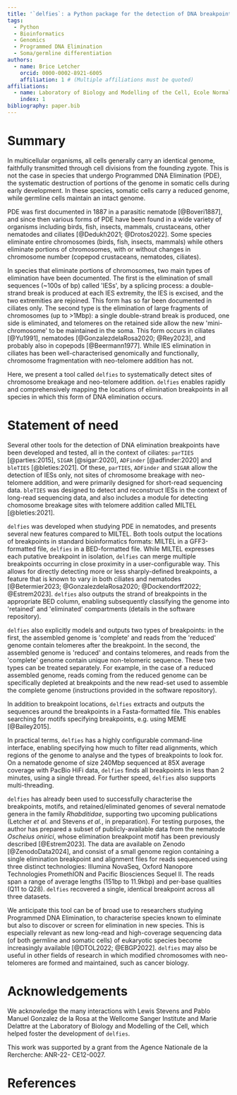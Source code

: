 ```yaml
---
title: '`delfies`: a Python package for the detection of DNA breakpoints with neo-telomere addition'
tags:
  - Python
  - Bioinformatics
  - Genomics
  - Programmed DNA Elimination
  - Soma/germline differentiation
authors:
  - name: Brice Letcher
    orcid: 0000-0002-8921-6005
    affiliation: 1 # (Multiple affiliations must be quoted)
affiliations:
  - name: Laboratory of Biology and Modelling of the Cell, Ecole Normale Supérieure de Lyon, CNRS UMR 5239, Inserm U1293, University Claude Bernard Lyon 1, Lyon, France
    index: 1
bibliography: paper.bib
---
```


# Summary

In multicellular organisms, all cells generally carry an identical genome,
faithfully transmitted through cell divisions from the founding zygote. This is not the
case in species that undergo Programmed DNA Elimination (PDE), the systematic
destruction of portions of the genome in somatic cells during early development.
In these species, somatic cells carry a reduced genome, while germline cells maintain an 
intact genome.

PDE was first documented in 1887 in a parasitic nematode [@Boveri1887], and
since then various forms of PDE have been found in a wide variety of organisms
including birds, fish, insects, mammals, crustaceans, other nematodes and
ciliates [@Dedukh2021; @Drotos2022]. Some species eliminate entire chromosomes
(birds, fish, insects, mammals) while others eliminate portions of chromosomes,
with or without changes in chromosome number (copepod crustaceans, nematodes,
ciliates).

In species that eliminate portions of chromosomes, two main types of
elimination have been documented. The first is the elimination of small
sequences (~100s of bp) called 'IESs', by a splicing process: a double-strand
break is produced at each IES extremity, the IES is excised, and the two
extremities are rejoined. This form has so far been documented in ciliates
only. The second type is the elimination of large fragments of chromosomes (up
to >1Mbp): a single double-strand break is produced, one side is eliminated,
and telomeres on the retained side allow the new 'mini-chromosome' to be
maintained in the soma. This form occurs in ciliates [@Yu1991], nematodes
[@GonzalezdelaRosa2020; @Rey2023], and probably also in copepods
[@Beermann1977]. While IES elimination in ciliates has been well-characterised
genomically and functionally, chromosome fragmentation with neo-telomere
addition has not.

Here, we present a tool called `delfies` to systematically detect sites of
chromosome breakage and neo-telomere addition. `delfies` enables rapidly and
comprehensively mapping the locations of elimination breakpoints in all species
in which this form of DNA elimination occurs.

# Statement of need

Several other tools for the detection of DNA elimination breakpoints have been
developed and tested, all in the context of ciliates: `parTIES` [@parties:2015],
`SIGAR` [@sigar:2020], `ADFinder` [@adfinder:2020] and `bleTIES`
[@bleties:2021]. Of these, `parTIES`, `ADFinder` and `SIGAR` allow the
detection of IESs only, not sites of chromosome breakage with neo-telomere
addition, and were primarily designed for short-read sequencing data. `bleTIES`
was designed to detect and reconstruct IESs in the context of
long-read sequencing data, and also includes a module for detecting chomosome
breakage sites with telomere addition called MILTEL [@bleties:2021].

`delfies` was developed when studying PDE in nematodes, and presents several
new features compared to MILTEL. Both tools output the locations of breakpoints
in standard bioinformatics formats: MILTEL in a GFF3-formatted file, `delfies`
in a BED-formatted file. While MILTEL expresses each putative breakpoint in
isolation, `delfies` can merge multiple breakpoints occurring in close
proximity in a user-configurable way. This allows for directly detecting more
or less sharply-defined breakpoints, a feature that is known to vary in both
ciliates and nematodes [@Betermier2023; @GonzalezdelaRosa2020;
@Dockendorff2022; @Estrem2023]. `delfies` also outputs the strand of
breakpoints in the appropriate BED column, enabling subsequently classifying
the genome into 'retained' and 'eliminated' compartments (details in the
software repository). 

`delfies` also explicitly models and outputs two types of breakpoints: in the
first, the assembled genome is 'complete' and reads from the 'reduced' genome
contain telomeres after the breakpoint. In the second, the assembled genome is
'reduced' and contains telomeres, and reads from the 'complete' genome contain
unique non-telomeric sequence. These two types can be treated separately. For
example, in the case of a reduced assembled genome, reads coming from the
reduced genome can be specifically depleted at breakpoints and the new read-set
used to assemble the complete genome (instructions provided in the software
repository).

In addition to breakpoint locations, `delfies` extracts and outputs the
sequences around the breakpoints in a Fasta-formatted file. This enables
searching for motifs specifying breakpoints, e.g. using MEME [@Bailey2015].

In practical terms, `delfies` has a highly configurable command-line interface,
enabling specifying how much to filter read alignments, which regions of the
genome to analyse and the types of breakpoints to look for. On a nematode
genome of size 240Mbp sequenced at 85X average coverage with PacBio HiFi data,
`delfies` finds all breakpoints in less than 2 minutes, using a single thread.
For further speed, `delfies` also supports multi-threading.

`delfies` has already been used to successfully characterise the breakpoints,
motifs, and retained/eliminated genomes of several nematode genera in the
family *Rhabditidae*, supporting two upcoming publications (Letcher *et al.*
and Stevens *et al.*, in preparation). For testing purposes, the author has
prepared a subset of publicly-available data from the nematode *Oscheius
onirici*, whose elimination breakpoint motif has been previously described
[@Estrem2023]. The data are available on Zenodo [@ZenodoData2024], and consist
of a small genome region containing a single elimination breakpoint and alignment
files for reads sequenced using three distinct technologies: Illumina NovaSeq,
Oxford Nanopore Technologies PromethION and Pacific Biosciences Sequel II. The
reads span a range of average lengths (151bp to 11.9kbp) and per-base qualities
(Q11 to Q28). `delfies` recovered a single, identical breakpoint across all
three datasets.

We anticipate this tool can be of broad use to researchers studying Programmed
DNA Elimination, to characterise species known to eliminate but also to
discover or screen for elimination in new species. This is especially relevant
as new long-read and high-coverage sequencing data (of both germline and
somatic cells) of eukaryotic species become increasingly available [@DTOL2022;
@EBGP2022]. `delfies` may also be useful in other fields of research in which
modified chromosomes with neo-telomeres are formed and maintained, such as
cancer biology.

# Acknowledgements

We acknowledge the many interactions with Lewis Stevens and Pablo Manuel
Gonzalez de la Rosa at the Wellcome Sanger Institute and Marie Delattre at the
Laboratory of Biology and Modelling of the Cell, which helped foster the
development of `delfies`.

This work was supported by a grant from the Agence Nationale de la Rercherche: ANR-22-
CE12-0027.

# References
